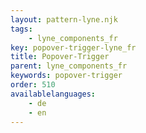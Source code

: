 ```yaml
---
layout: pattern-lyne.njk
tags: 
    - lyne_components_fr
key: popover-trigger-lyne_fr
title: Popover-Trigger
parent: lyne_components_fr
keywords: popover-trigger
order: 510
availablelanguages: 
    - de
    - en
---
```

